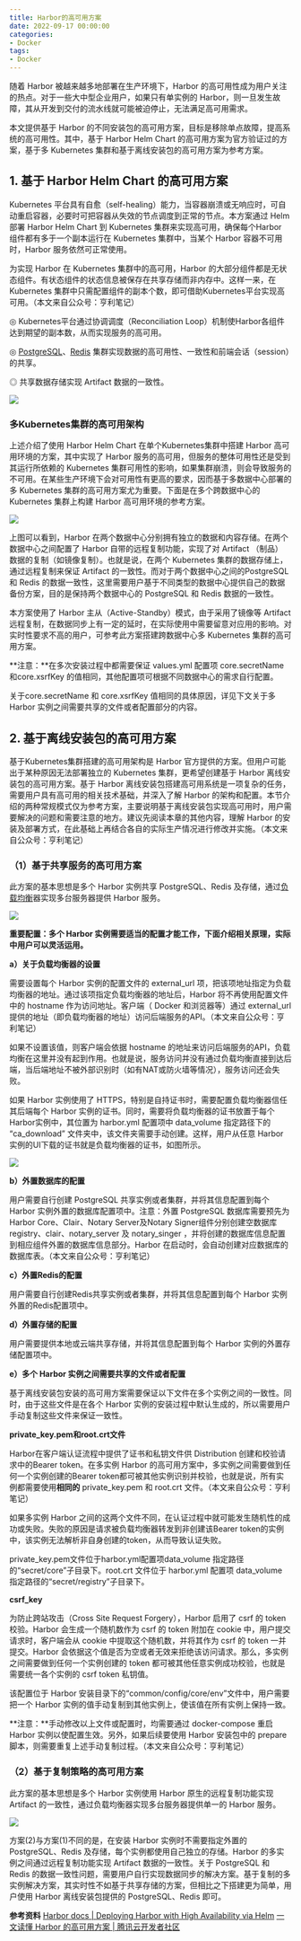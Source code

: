 ```yaml
---
title: Harbor的高可用方案
date: 2022-09-17 00:00:00
categories:
- Docker
tags:
- Docker
---
```


<!-- more -->

随着 Harbor 被越来越多地部署在生产环境下，Harbor 的高可用性成为用户关注的热点。对于一些大中型企业用户，如果只有单实例的 Harbor，则一旦发生故障，其从开发到交付的流水线就可能被迫停止，无法满足高可用需求。

本文提供基于 Harbor 的不同安装包的高可用方案，目标是移除单点故障，提高系统的高可用性。其中，基于 Harbor Helm Chart 的高可用方案为官方验证过的方案，基于多 Kubernetes 集群和基于离线安装包的高可用方案为参考方案。

## **1\. 基于 Harbor Helm Chart 的高可用方案**

Kubernetes 平台具有自愈（self-healing）能力，当容器崩溃或无响应时，可自动重启容器，必要时可把容器从失效的节点调度到正常的节点。本方案通过 Helm 部署 Harbor Helm Chart 到 Kubernetes 集群来实现高可用，确保每个Harbor 组件都有多于一个副本运行在 Kubernetes 集群中，当某个 Harbor 容器不可用时，Harbor 服务依然可正常使用。

为实现 Harbor 在 Kubernetes 集群中的高可用，Harbor 的大部分组件都是无状态组件。有状态组件的状态信息被保存在共享存储而非内存中。这样一来，在 Kubernetes 集群中只需配置组件的副本个数，即可借助Kubernetes平台实现高可用。（本文来自公众号：亨利笔记）

◎ Kubernetes平台通过协调调度（Reconciliation Loop）机制使Harbor各组件达到期望的副本数，从而实现服务的高可用。

◎ [PostgreSQL](https://cloud.tencent.com/product/postgresql?from_column=20065&from=20065)、[Redis](https://cloud.tencent.com/product/crs?from_column=20065&from=20065) 集群实现数据的高可用性、一致性和前端会话（session）的共享。

◎ 共享数据存储实现 Artifact 数据的一致性。

![](https://img.darklorder.com/img/202309041520461.png)

### **多Kubernetes集群的高可用架构**

上述介绍了使用 Harbor Helm Chart 在单个Kubernetes集群中搭建 Harbor 高可用环境的方案，其中实现了 Harbor 服务的高可用，但服务的整体可用性还是受到其运行所依赖的 Kubernetes 集群可用性的影响，如果集群崩溃，则会导致服务的不可用。在某些生产环境下会对可用性有更高的要求，因而基于多数据中心部署的多 Kubernetes 集群的高可用方案尤为重要。下面是在多个跨数据中心的 Kubernetes 集群上构建 Harbor 高可用环境的参考方案。

![](https://img.darklorder.com/img/202309041520571.png)

上图可以看到，Harbor 在两个数据中心分别拥有独立的数据和内容存储。在两个数据中心之间配置了 Harbor 自带的远程复制功能，实现了对 Artifact （制品） 数据的复制（如镜像复制）。也就是说，在两个 Kubernetes 集群的数据存储上，通过远程复制来保证 Artifact 的一致性。而对于两个数据中心之间的PostgreSQL 和 Redis 的数据一致性，这里需要用户基于不同类型的数据中心提供自己的数据备份方案，目的是保持两个数据中心的 PostgreSQL 和 Redis 数据的一致性。

本方案使用了 Harbor 主从（Active-Standby）模式，由于采用了镜像等 Artifact 远程复制，在数据同步上有一定的延时，在实际使用中需要留意对应用的影响。对实时性要求不高的用户，可参考此方案搭建跨数据中心多 Kubernetes 集群的高可用方案。

**注意：**在多次安装过程中都需要保证 values.yml 配置项 core.secretName 和core.xsrfKey 的值相同，其他配置项可根据不同数据中心的需求自行配置。

关于core.secretName 和 core.xsrfKey 值相同的具体原因，详见下文关于多 Harbor 实例之间需要共享的文件或者配置部分的内容。

## **2\. 基于离线安装包的高可用方案**

基于Kubernetes集群搭建的高可用架构是 Harbor 官方提供的方案。但用户可能出于某种原因无法部署独立的 Kubernetes 集群，更希望创建基于 Harbor 离线安装包的高可用方案。基于 Harbor 离线安装包搭建高可用系统是一项复杂的任务，需要用户具有高可用的相关技术基础，并深入了解 Harbor 的架构和配置。本节介绍的两种常规模式仅为参考方案，主要说明基于离线安装包实现高可用时，用户需要解决的问题和需要注意的地方。建议先阅读本章的其他内容，理解 Harbor 的安装及部署方式，在此基础上再结合各自的实际生产情况进行修改并实施。（本文来自公众号：亨利笔记）

### **（1）基于共享服务的高可用方案**

此方案的基本思想是多个 Harbor 实例共享 PostgreSQL、Redis 及存储，通过[负载均衡](https://cloud.tencent.com/product/clb?from_column=20065&from=20065)器实现多台服务器提供 Harbor 服务。

![](https://img.darklorder.com/img/202309041521513.png)

**重要配置：多个 Harbor 实例需要适当的配置才能工作，下面介绍相关原理，实际中用户可以灵活运用。**

**a）关于负载均衡器的设置**

需要设置每个 Harbor 实例的配置文件的 external\_url 项，把该项地址指定为负载均衡器的地址。通过该项指定负载均衡器的地址后，Harbor 将不再使用配置文件中的 hostname 作为访问地址。客户端（ Docker 和浏览器等）通过 external\_url 提供的地址（即负载均衡器的地址）访问后端服务的API。（本文来自公众号：亨利笔记）

如果不设置该值，则客户端会依据 hostname 的地址来访问后端服务的API，负载均衡在这里并没有起到作用。也就是说，服务访问并没有通过负载均衡直接到达后端，当后端地址不被外部识别时（如有NAT或防火墙等情况），服务访问还会失败。

如果 Harbor 实例使用了 HTTPS，特别是自持证书时，需要配置负载均衡器信任其后端每个 Harbor 实例的证书。同时，需要将负载均衡器的证书放置于每个Harbor实例中，其位置为 harbor.yml 配置项中 data\_volume 指定路径下的 “ca\_download” 文件夹中，该文件夹需要手动创建。这样，用户从任意 Harbor 实例的UI下载的证书就是负载均衡器的证书，如图所示。

![](https://img.darklorder.com/img/202309041521818.png)

**b）外置数据库的配置**

用户需要自行创建 PostgreSQL 共享实例或者集群，并将其信息配置到每个 Harbor 实例外置的数据库配置项中。注意：外置 PostgreSQL 数据库需要预先为Harbor Core、Clair、Notary Server及Notary Signer组件分别创建空数据库 registry、clair、notary\_server 及 notary\_singer ，并将创建的数据库信息配置到相应组件外置的数据库信息部分。Harbor 在启动时，会自动创建对应数据库的数据库表。（本文来自公众号：亨利笔记）

**c）外置Redis的配置**

用户需要自行创建Redis共享实例或者集群，并将其信息配置到每个 Harbor 实例外置的Redis配置项中。

**d）外置存储的配置**

用户需要提供本地或云端共享存储，并将其信息配置到每个 Harbor 实例的外置存储配置项中。

**e）多个 Harbor 实例之间需要共享的文件或者配置**

基于离线安装包安装的高可用方案需要保证以下文件在多个实例之间的一致性。同时，由于这些文件是在各个 Harbor 实例的安装过程中默认生成的，所以需要用户手动复制这些文件来保证一致性。

**private\_key.pem和root.crt文件**

Harbor在客户端认证流程中提供了证书和私钥文件供 Distribution 创建和校验请求中的Bearer token。在多实例 Harbor 的高可用方案中，多实例之间需要做到任何一个实例创建的Bearer token都可被其他实例识别并校验，也就是说，所有实例都需要使用**相同的** private\_key.pem 和 root.crt 文件。（本文来自公众号：亨利笔记）

如果多实例 Harbor 之间的这两个文件不同，在认证过程中就可能发生随机性的成功或失败。失败的原因是请求被负载均衡器转发到非创建该Bearer token的实例中，该实例无法解析非自身创建的token，从而导致认证失败。

private\_key.pem文件位于harbor.yml配置项data\_volume 指定路径的“secret/core”子目录下。root.crt 文件位于 harbor.yml 配置项 data\_volume 指定路径的“secret/registry”子目录下。

**csrf\_key**

为防止跨站攻击（Cross Site Request Forgery），Harbor 启用了 csrf 的 token 校验。Harbor 会生成一个随机数作为 csrf 的 token 附加在 cookie 中，用户提交请求时，客户端会从 cookie 中提取这个随机数，并将其作为 csrf 的 token 一并提交。Harbor 会依据这个值是否为空或者无效来拒绝该访问请求。那么，多实例之间需要做到任何一个实例创建的 token 都可被其他任意实例成功校验，也就是需要统一各个实例的 csrf token 私钥值。

该配置位于 Harbor 安装目录下的“common/config/core/env”文件中，用户需要把一个 Harbor 实例的值手动复制到其他实例上，使该值在所有实例上保持一致。

**注意：**手动修改以上文件或配置时，均需要通过 docker-compose 重启 Harbor 实例以使配置生效。另外，如果后续要使用 Harbor 安装包中的 prepare 脚本，则需要重复上述手动复制过程。（本文来自公众号：亨利笔记）

### **（2）基于复制策略的高可用方案**

此方案的基本思想是多个 Harbor 实例使用 Harbor 原生的远程复制功能实现Artifact 的一致性，通过负载均衡器实现多台服务器提供单一的 Harbor 服务。

![](https://img.darklorder.com/img/202309041521392.png)

方案(2)与方案(1)不同的是，在安装 Harbor 实例时不需要指定外置的 PostgreSQL、Redis 及存储，每个实例都使用自己独立的存储。Harbor 的多实例之间通过远程复制功能实现 Artifact 数据的一致性。关于 PostgreSQL 和 Redis 的数据一致性问题，需要用户自行实现数据同步的解决方案。基于复制的多实例解决方案，其实时性不如基于共享存储的方案，但相比之下搭建更为简单，用户使用 Harbor 离线安装包提供的 PostgreSQL、Redis 即可。



**参考资料**
[Harbor docs | Deploying Harbor with High Availability via Helm](https://goharbor.io/docs/edge/install-config/harbor-ha-helm/)
[一文读懂 Harbor 的高可用方案 | 腾讯云开发者社区](https://cloud.tencent.com/developer/article/1757879)
